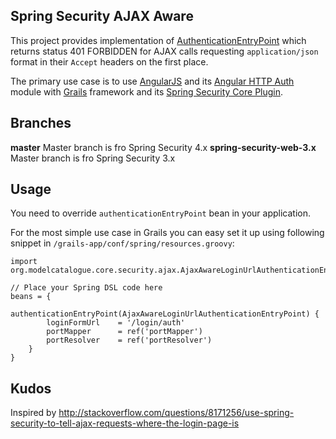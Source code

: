 Spring Security AJAX Aware
------------------------------------

This project provides implementation of [AuthenticationEntryPoint](http://docs.spring.io/spring-security/site/docs/3.0.x/apidocs/org/springframework/security/web/AuthenticationEntryPoint.html)
which returns status 401 FORBIDDEN for AJAX calls requesting `application/json` format in their `Accept` headers on the first place.

The primary use case is to use [AngularJS](https://angularjs.org) and its [Angular HTTP Auth](https://github.com/witoldsz/angular-http-auth) module
with [Grails](http://grails.org) framework and its [Spring Security Core Plugin](http://grails.org/plugin/spring-security-core). 

## Branches

**master** Master branch is fro Spring Security 4.x
**spring-security-web-3.x** Master branch is fro Spring Security 3.x

## Usage
You need to override `authenticationEntryPoint` bean in your application.

For the most simple use case in Grails you can easy set it up using following snippet in `/grails-app/conf/spring/resources.groovy`:

```
import org.modelcatalogue.core.security.ajax.AjaxAwareLoginUrlAuthenticationEntryPoint

// Place your Spring DSL code here
beans = {
    authenticationEntryPoint(AjaxAwareLoginUrlAuthenticationEntryPoint) {
        loginFormUrl    = '/login/auth'
        portMapper      = ref('portMapper')
        portResolver    = ref('portResolver')
    }
}
```


## Kudos
Inspired by http://stackoverflow.com/questions/8171256/use-spring-security-to-tell-ajax-requests-where-the-login-page-is
